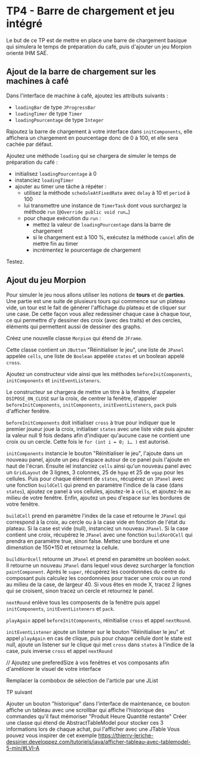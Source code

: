 # TP4 - Barre de chargement et jeu intégré

Le but de ce TP est de mettre en place une barre de chargement basique qui simulera le temps de préparation du café, puis d'ajouter un jeu Morpion orienté IHM SAÉ.

## Ajout de la barre de chargement sur les machines à café

Dans l'interface de machine à café, ajoutez les attributs suivants :

- `loadingBar` de type `JProgressBar`
- `loadingTimer` de type `Timer`
- `loadingPourcentage` de type `Integer`

Rajoutez la barre de chargement à votre interface dans `initComponents`, elle affichera un chargement en pourcentage donc de 0 à 100, et elle sera cachée par défaut.

Ajoutez une méthode `loading` qui se chargera de simuler le temps de préparation du café :

- initialisez `loadingPourcentage` à 0
- instanciez `loadingTimer`
- ajouter au timer une tâche à répéter :
  - utilisez la méthode `scheduleAtFixedRate` avec `delay` à 10 et `period` à 100
  - lui transmettre une instance de `TimerTask` dont vous surchargez la méthode `run` (`@Override public void run…`)
  - pour chaque exécution du `run` :
    - mettez la valeur de `loadingPourcentage` dans la barre de chargement
    - si le chargement est à 100 %, exécutez la méthode `cancel` afin de mettre fin au timer
    - incrémentez le pourcentage de chargement

Testez.

## Ajout du jeu Morpion

Pour simuler le jeu nous allons utiliser les notions de **tours** et de **parties**. Une partie est une suite de plusieurs tours qui commence sur un plateau vide, un tour est le fait de générer l'affichage du plateau et de cliquer sur une case. De cette façon vous allez redessiner chaque case à chaque tour, ce qui permettre d'y dessiner des croix (avec des traits) et des cercles, éléments qui permettent aussi de dessiner des graphs.

Créez une nouvelle classe `Morpion` qui étend de `JFrame`.

Cette classe contient un `JButton` "Réinitialiser le jeu", une liste de `JPanel` appelée `cells`, une liste de `Boolean` appelée `states` et un boolean appelé `cross`.

Ajoutez un constructeur vide ainsi que les méthodes `beforeInitComponents`, `initComponents` et `initEventListeners`.

Le constructeur se chargera de mettre un titre à la fenêtre, d'appeler `DSIPOSE_ON_CLOSE` sur la croix, de centrer la fenêtre, d'appeler `beforeInitComponents`, `initComponents`, `initEventListeners`, `pack` puis d'afficher fenêtre.

`beforeInitComponents` doit initialiser `cross` à true pour indiquer que le premier joueur joue la croix, initialiser `states` avec une liste vide puis ajouter la valeur null 9 fois dedans afin d'indiquer qu'aucune case ne contient une croix ou un cercle. Cette fois le `for (int i = 0; i… )` est autorisé.

`initComponents` instancie le bouton "Réinitialiser le jeu", l'ajoute dans un nouveau panel, ajoute un peu d'espace autour de ce panel puis l'ajoute en haut de l'écran. Ensuite iel instanciez `cells` ainsi qu'un nouveau panel avec un `GridLayout` de 3 lignes, 3 colonnes, 25 de `hgap` et 25 de `vgap` pour les cellules. Puis pour chaque élément de `states`, récupérez un `JPanel` avec une fonction `buildCell` qui prend en paramètre l'indice de la case (dans `states`), ajoutez ce panel à vos cellules, ajoutez-le à `cells`, et ajoutez-le au milieu de votre fenêtre. Enfin, ajoutez un peu d'espace sur les bordures de votre fenêtre.

`buildCell` prend en paramètre l'index de la case et retourne le `JPanel` qui correspond à la croix, au cercle ou à la case vide en fonction de l'état du plateau. Si la case est vide (null), instanciez un nouveau `JPanel`. Si la case contient une croix, récupérez le `JPanel` avec une fonction `buildXorOCell` qui prendra en paramètre true, sinon false. Mettez une bordure et une dimenstion de 150*150 et retournez la cellule.

`buildXorOcell` retourne un `JPanel` et prend en paramètre un booléen `modeX`. Il retourne un nouveau `JPanel` dans lequel vous devez surcharger la fonction `paintComponent`. Après le `super`, récupérez les coordonnées du centre du composant puis calculez les coordonnées pour tracer une croix ou un rond au milieu de la case, de largeur 40. Si vous êtes en mode X, tracez 2 lignes qui se croisent, sinon tracez un cercle et retournez le panel.

`nextRound` enlève tous les composents de la fenêtre puis appel `initComponents`, `initEventListeners` et `pack`.

`playAgain` appel `beforeInitComponents`, réinitialise `cross` et appel `nextRound`.

`initEventListener` ajoute un listener sur le bouton "Réinitialiser le jeu" et appel `playAgain` en cas de clique, puis pour chaque cellule dont le state est null, ajoute un listener sur le clique qui met `cross` dans `states` à l'indice de la case, puis inverse `cross` et appel `nextRound`



// Ajoutez une preferedSize à vos fenêtres et vos composants afin d'améliorer le visuel de votre interface


Remplacer la combobox de sélection de l'article par une JList

TP suivant

Ajouter un bouton "historique" dans l'interface de maintenance, ce bouton affiche un tableau avec une scrollbar qui affiche l'historique des commandes qu'il faut mémoriser
"Produit    Heure    Quantité restante"
Créer une classe qui étend de AbstractTableModel pour stocker ces 3 informations lors de chaque achat, pui l'afficher avec une JTable
Vous pouvez vous inspirer de cet exemple https://thierry-leriche-dessirier.developpez.com/tutoriels/java/afficher-tableau-avec-tablemodel-5-min/#LVI-A
